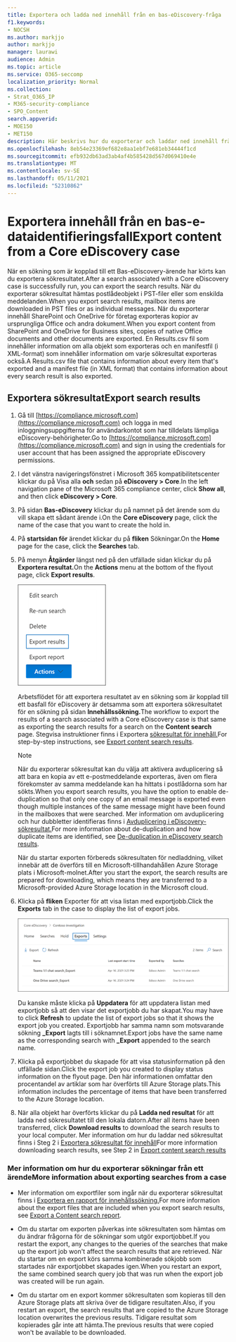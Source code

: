 ```yaml
---
title: Exportera och ladda ned innehåll från en bas-eDiscovery-fråga
f1.keywords:
- NOCSH
ms.author: markjjo
author: markjjo
manager: laurawi
audience: Admin
ms.topic: article
ms.service: O365-seccomp
localization_priority: Normal
ms.collection:
- Strat_O365_IP
- M365-security-compliance
- SPO_Content
search.appverid:
- MOE150
- MET150
description: Här beskrivs hur du exporterar och laddar ned innehåll från en bas-e-dataidentifieringsfall i Microsoft 365.
ms.openlocfilehash: 8eb54e23369ef682e8aa1ebf7e681eb34444f1cd
ms.sourcegitcommit: efb932db63ad3ab4af4b585428d567d069410e4e
ms.translationtype: MT
ms.contentlocale: sv-SE
ms.lasthandoff: 05/11/2021
ms.locfileid: "52310862"
---
```

# <a name="export-content-from-a-core-ediscovery-case"></a><span data-ttu-id="a7637-103">Exportera innehåll från en bas-e-dataidentifieringsfall</span><span class="sxs-lookup"><span data-stu-id="a7637-103">Export content from a Core eDiscovery case</span></span>

<span data-ttu-id="a7637-104">När en sökning som är kopplad till ett Bas-eDiscovery-ärende har körts kan du exportera sökresultatet.</span><span class="sxs-lookup"><span data-stu-id="a7637-104">After a search associated with a Core eDiscovery case is successfully run, you can export the search results.</span></span> <span data-ttu-id="a7637-105">När du exporterar sökresultat hämtas postlådeobjekt i PST-filer eller som enskilda meddelanden.</span><span class="sxs-lookup"><span data-stu-id="a7637-105">When you export search results, mailbox items are downloaded in PST files or as individual messages.</span></span> <span data-ttu-id="a7637-106">När du exporterar innehåll SharePoint och OneDrive för företag exporteras kopior av ursprungliga Office och andra dokument.</span><span class="sxs-lookup"><span data-stu-id="a7637-106">When you export content from SharePoint and OneDrive for Business sites, copies of native Office documents and other documents are exported.</span></span> <span data-ttu-id="a7637-107">En Results.csv fil som innehåller information om alla objekt som exporteras och en manifestfil (i XML-format) som innehåller information om varje sökresultat exporteras också.</span><span class="sxs-lookup"><span data-stu-id="a7637-107">A Results.csv file that contains information about every item that's exported and a manifest file (in XML format) that contains information about every search result is also exported.</span></span>
  
## <a name="export-search-results"></a><span data-ttu-id="a7637-108">Exportera sökresultat</span><span class="sxs-lookup"><span data-stu-id="a7637-108">Export search results</span></span>

1. <span data-ttu-id="a7637-109">Gå till [https://compliance.microsoft.com](https://compliance.microsoft.com) och logga in med inloggningsuppgifterna för användarkontot som har tilldelats lämpliga eDiscovery-behörigheter.</span><span class="sxs-lookup"><span data-stu-id="a7637-109">Go to [https://compliance.microsoft.com](https://compliance.microsoft.com) and sign in using the credentials for user account that has been assigned the appropriate eDiscovery permissions.</span></span>

2. <span data-ttu-id="a7637-110">I det vänstra navigeringsfönstret i Microsoft 365 kompatibilitetscenter klickar du på Visa alla **och** sedan på **eDiscovery > Core**.</span><span class="sxs-lookup"><span data-stu-id="a7637-110">In the left navigation pane of the Microsoft 365 compliance center, click **Show all**, and then click **eDiscovery > Core**.</span></span>

3. <span data-ttu-id="a7637-111">På sidan **Bas-eDiscovery** klickar du på namnet på det ärende som du vill skapa ett sådant ärende i.</span><span class="sxs-lookup"><span data-stu-id="a7637-111">On the **Core eDiscovery** page, click the name of the case that you want to create the hold in.</span></span>

4. <span data-ttu-id="a7637-112">På **startsidan för** ärendet klickar du på **fliken** Sökningar.</span><span class="sxs-lookup"><span data-stu-id="a7637-112">On the **Home** page for the case, click the **Searches** tab.</span></span>

5. <span data-ttu-id="a7637-113">På menyn **Åtgärder** längst ned på den utfällade sidan klickar du på **Exportera resultat.**</span><span class="sxs-lookup"><span data-stu-id="a7637-113">On the **Actions** menu at the bottom of the flyout page, click **Export results**.</span></span>

   ![Alternativet Exportera resultat på menyn Åtgärder](../media/ActionMenuExportResults.png)

   <span data-ttu-id="a7637-115">Arbetsflödet för att exportera resultatet av en sökning som är kopplad till ett basfall för eDiscovery är detsamma som att exportera sökresultatet för en sökning på sidan **Innehållssökning.**</span><span class="sxs-lookup"><span data-stu-id="a7637-115">The workflow to export the results of a search associated with a Core eDiscovery case is that same as exporting the search results for a search on the **Content search** page.</span></span> <span data-ttu-id="a7637-116">Stegvisa instruktioner finns i Exportera [sökresultat för innehåll.](export-search-results.md)</span><span class="sxs-lookup"><span data-stu-id="a7637-116">For step-by-step instructions, see [Export content search results](export-search-results.md).</span></span>

   > [!NOTE]
   > <span data-ttu-id="a7637-117">När du exporterar sökresultat kan du välja att aktivera avduplicering så att bara en kopia av ett e-postmeddelande exporteras, även om flera förekomster av samma meddelande kan ha hittats i postlådorna som har sökts.</span><span class="sxs-lookup"><span data-stu-id="a7637-117">When you export search results, you have the option to enable de-duplication so that only one copy of an email message is exported even though multiple instances of the same message might have been found in the mailboxes that were searched.</span></span> <span data-ttu-id="a7637-118">Mer information om avduplicering och hur dubbletter identifieras finns i [Avduplicering i eDiscovery-sökresultat.](de-duplication-in-ediscovery-search-results.md)</span><span class="sxs-lookup"><span data-stu-id="a7637-118">For more information about de-duplication and how duplicate items are identified, see [De-duplication in eDiscovery search results](de-duplication-in-ediscovery-search-results.md).</span></span>

   <span data-ttu-id="a7637-119">När du startar exporten förbereds sökresultaten för nedladdning, vilket innebär att de överförs till en Microsoft-tillhandahållen Azure Storage plats i Microsoft-molnet.</span><span class="sxs-lookup"><span data-stu-id="a7637-119">After you start the export, the search results are prepared for downloading, which means they are transferred to a Microsoft-provided Azure Storage location in the Microsoft cloud.</span></span>
  
6. <span data-ttu-id="a7637-120">Klicka på **fliken** Exporter för att visa listan med exportjobb.</span><span class="sxs-lookup"><span data-stu-id="a7637-120">Click the **Exports** tab in the case to display the list of export jobs.</span></span>
  
   ![Exportera jobb på fliken Exportera i Bas-eDiscovery-fall](../media/CoreeDiscoveryExport.png)

   <span data-ttu-id="a7637-122">Du kanske måste klicka på **Uppdatera** för att uppdatera listan med exportjobb så att den visar det exportjobb du har skapat.</span><span class="sxs-lookup"><span data-stu-id="a7637-122">You may have to click **Refresh** to update the list of export jobs so that it shows the export job you created.</span></span> <span data-ttu-id="a7637-123">Exportjobb har samma namn som motsvarande sökning **_Export** lagts till i söknamnet.</span><span class="sxs-lookup"><span data-stu-id="a7637-123">Export jobs have the same name as the corresponding search with **_Export** appended to the search name.</span></span>

7. <span data-ttu-id="a7637-124">Klicka på exportjobbet du skapade för att visa statusinformation på den utfällade sidan.</span><span class="sxs-lookup"><span data-stu-id="a7637-124">Click the export job you created to display status information on the flyout page.</span></span> <span data-ttu-id="a7637-125">Den här informationen omfattar den procentandel av artiklar som har överförts till Azure Storage plats.</span><span class="sxs-lookup"><span data-stu-id="a7637-125">This information includes the percentage of items that have been transferred to the Azure Storage location.</span></span>

8. <span data-ttu-id="a7637-126">När alla objekt har överförts klickar du på **Ladda ned resultat** för att ladda ned sökresultatet till den lokala datorn.</span><span class="sxs-lookup"><span data-stu-id="a7637-126">After all items have been transferred, click **Download results** to download the search results to your local computer.</span></span> <span data-ttu-id="a7637-127">Mer information om hur du laddar ned sökresultat finns i Steg 2 i [Exportera sökresultat för innehåll](export-search-results.md#step-2-download-the-search-results)</span><span class="sxs-lookup"><span data-stu-id="a7637-127">For more information downloading search results, see Step 2 in [Export content search results](export-search-results.md#step-2-download-the-search-results)</span></span>

### <a name="more-information-about-exporting-searches-from-a-case"></a><span data-ttu-id="a7637-128">Mer information om hur du exporterar sökningar från ett ärende</span><span class="sxs-lookup"><span data-stu-id="a7637-128">More information about exporting searches from a case</span></span>

- <span data-ttu-id="a7637-129">Mer information om exportfiler som ingår när du exporterar sökresultat finns i [Exportera en rapport för innehållssökning.](export-a-content-search-report.md#whats-included-in-the-report)</span><span class="sxs-lookup"><span data-stu-id="a7637-129">For more information about the export files that are included when you export search results, see [Export a Content search report](export-a-content-search-report.md#whats-included-in-the-report).</span></span>

- <span data-ttu-id="a7637-130">Om du startar om exporten påverkas inte sökresultaten som hämtas om du ändrar frågorna för de sökningar som utgör exportjobbet.</span><span class="sxs-lookup"><span data-stu-id="a7637-130">If you restart the export, any changes to the queries of the searches that make up the export job won't affect the search results that are retrieved.</span></span> <span data-ttu-id="a7637-131">När du startar om en export körs samma kombinerade sökjobb som startades när exportjobbet skapades igen.</span><span class="sxs-lookup"><span data-stu-id="a7637-131">When you restart an export, the same combined search query job that was run when the export job was created will be run again.</span></span>

- <span data-ttu-id="a7637-132">Om du startar om en export kommer sökresultaten som kopieras till den Azure Storage plats att skriva över de tidigare resultaten.</span><span class="sxs-lookup"><span data-stu-id="a7637-132">Also, if you restart an export, the search results that are copied to the Azure Storage location overwrites the previous results.</span></span> <span data-ttu-id="a7637-133">Tidigare resultat som kopierades går inte att hämta.</span><span class="sxs-lookup"><span data-stu-id="a7637-133">The previous results that were copied won't be available to be downloaded.</span></span>
